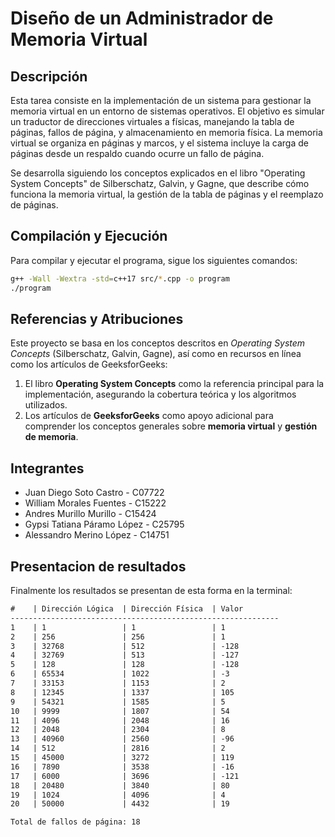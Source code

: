 # Diseño de un Administrador de Memoria Virtual

## Descripción

Esta tarea consiste en la implementación de un sistema para gestionar la memoria virtual en un entorno de sistemas operativos. El objetivo es simular un traductor de direcciones virtuales a físicas, manejando la tabla de páginas, fallos de página, y almacenamiento en memoria física. La memoria virtual se organiza en páginas y marcos, y el sistema incluye la carga de páginas desde un respaldo cuando ocurre un fallo de página.

Se desarrolla siguiendo los conceptos explicados en el libro "Operating System Concepts" de Silberschatz, Galvin, y Gagne, que describe cómo funciona la memoria virtual, la gestión de la tabla de páginas y el reemplazo de páginas.

## Compilación y Ejecución

Para compilar y ejecutar el programa, sigue los siguientes comandos:

```sh
g++ -Wall -Wextra -std=c++17 src/*.cpp -o program
./program
```

## Referencias y Atribuciones

Este proyecto se basa en los conceptos descritos en *Operating System Concepts* (Silberschatz, Galvin, Gagne), así como en recursos en línea como los artículos de GeeksforGeeks:

1. El libro **Operating System Concepts** como la referencia principal para la implementación, asegurando la cobertura teórica y los algoritmos utilizados.
2. Los artículos de **GeeksforGeeks** como apoyo adicional para comprender los conceptos generales sobre **memoria virtual** y **gestión de memoria**.

## Integrantes

- Juan Diego Soto Castro - C07722
- William Morales Fuentes - C15222
- Andres Murillo Murillo - C15424
- Gypsi Tatiana Páramo López - C25795
- Alessandro Merino López - C14751

## Presentacion de resultados

Finalmente los resultados se presentan de esta forma en la terminal:

```txt
#    | Dirección Lógica  | Dirección Física  | Valor     
------------------------------------------------------------
1    | 1                 | 1                 | 1         
2    | 256               | 256               | 1         
3    | 32768             | 512               | -128      
4    | 32769             | 513               | -127      
5    | 128               | 128               | -128      
6    | 65534             | 1022              | -3        
7    | 33153             | 1153              | 2         
8    | 12345             | 1337              | 105       
9    | 54321             | 1585              | 5         
10   | 9999              | 1807              | 54        
11   | 4096              | 2048              | 16        
12   | 2048              | 2304              | 8         
13   | 40960             | 2560              | -96       
14   | 512               | 2816              | 2         
15   | 45000             | 3272              | 119       
16   | 7890              | 3538              | -16       
17   | 6000              | 3696              | -121      
18   | 20480             | 3840              | 80        
19   | 1024              | 4096              | 4         
20   | 50000             | 4432              | 19        

Total de fallos de página: 18
```

